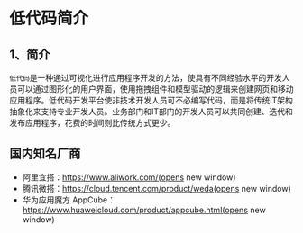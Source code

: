 # 低代码简介

## 1、简介
`低代码`是一种通过可视化进行应用程序开发的方法，使具有不同经验水平的开发人员可以通过图形化的用户界面，使用拖拽组件和模型驱动的逻辑来创建网页和移动应用程序。低代码开发平台使非技术开发人员可不必编写代码，而是将传统IT架构抽象化来支持专业开发人员。业务部门和IT部门的开发人员可以共同创建、迭代和发布应用程序，花费的时间则比传统方式更少。

## 国内知名厂商
- 阿里宜搭：https://www.aliwork.com/(opens new window)
- 腾讯微搭：https://cloud.tencent.com/product/weda(opens new window)
- 华为应用魔方 AppCube：https://www.huaweicloud.com/product/appcube.html(opens new window)
